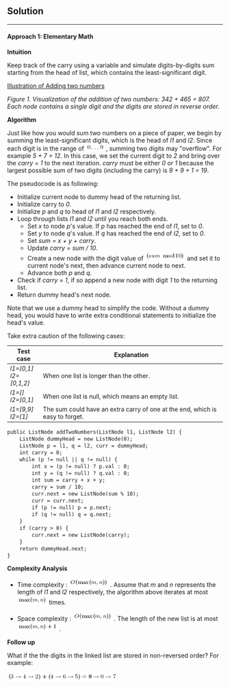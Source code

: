 ## Solution
---
#### Approach 1: Elementary Math

**Intuition**

Keep track of the carry using a variable and simulate digits-by-digits sum starting from the head of list, which contains the least-significant digit.

 [Illustration of Adding two numbers](https://leetcode.com/problems//Figures/2_add_two_numbers.svg)


*Figure 1. Visualization of the addition of two numbers: *342 + 465 = 807*.  
Each node contains a single digit and the digits are stored in reverse order.*


**Algorithm**

Just like how you would sum two numbers on a piece of paper, we begin by summing the least-significant digits, which is the head of *l1* and *l2*. Since each digit is in the range of ![0\ldots9 ](./p__0_ldots_9_.png) , summing two digits may "overflow". For example *5 + 7 = 12*. In this case, we set the current digit to *2* and bring over the *carry = 1* to the next iteration. *carry* must be either *0* or *1* because the largest possible sum of two digits (including the carry) is *9 + 9 + 1 = 19*.

The pseudocode is as following:

* Initialize current node to dummy head of the returning list.
* Initialize carry to *0*.
* Initialize *p* and *q* to head of *l1* and *l2* respectively.
* Loop through lists *l1* and *l2* until you reach both ends.
    * Set *x* to node *p*'s value. If *p* has reached the end of *l1*, set to *0*.
    * Set *y* to node *q*'s value. If *q* has reached the end of *l2*, set to *0*.
    * Set *sum = x + y + carry*.
    * Update *carry = sum / 10*.
    * Create a new node with the digit value of ![(sum\bmod10) ](./p___sum_bmod_10__.png)  and set it to current node's next, then advance current node to next.
    * Advance both *p* and *q*.
* Check if *carry = 1*, if so append a new node with digit *1* to the returning list.
* Return dummy head's next node.

Note that we use a dummy head to simplify the code. Without a dummy head, you would have to write extra conditional statements to initialize the head's value.

Take extra caution of the following cases:

| Test case | Explanation |
| ------------- | ---------------- |
| *l1=[0,1]*<br>*l2=[0,1,2]* | When one list is longer than the other. |
| *l1=[]*<br>*l2=[0,1]* | When one list is null, which means an empty list. |
| *l1=[9,9]*<br>*l2=[1]* | The sum could have an extra carry of one at the end, which is easy to forget. |

```
public ListNode addTwoNumbers(ListNode l1, ListNode l2) {
    ListNode dummyHead = new ListNode(0);
    ListNode p = l1, q = l2, curr = dummyHead;
    int carry = 0;
    while (p != null || q != null) {
        int x = (p != null) ? p.val : 0;
        int y = (q != null) ? q.val : 0;
        int sum = carry + x + y;
        carry = sum / 10;
        curr.next = new ListNode(sum % 10);
        curr = curr.next;
        if (p != null) p = p.next;
        if (q != null) q = q.next;
    }
    if (carry > 0) {
        curr.next = new ListNode(carry);
    }
    return dummyHead.next;
}
```

**Complexity Analysis**

* Time complexity : ![O(\max(m,n)) ](./p__O_max_m,_n___.png) . Assume that *m* and *n* represents the length of *l1* and *l2* respectively, the algorithm above iterates at most ![\max(m,n) ](./p__max_m,_n__.png)  times.

* Space complexity : ![O(\max(m,n)) ](./p__O_max_m,_n___.png) . The length of the new list is at most ![\max(m,n)+1 ](./p__max_m,n__+_1_.png) .

**Follow up**

What if the the digits in the linked list are stored in non-reversed order? For example:

![(3\to4\to2)+(4\to6\to5)=8\to0\to7 ](./p____3_to_4_to_2__+__4_to_6_to_5__=_8_to_0_to_7__.png) 